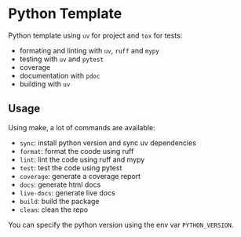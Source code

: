 # Python Template

Python template using `uv` for project and `tox` for tests:

* formating and linting with `uv`, `ruff` and `mypy`
* testing with `uv` and `pytest`
* coverage
* documentation with `pdoc`
* building with `uv`

## Usage

Using make, a lot of commands are available:

* `sync`: install python version and sync uv dependencies
* `format`: format the coode using ruff
* `lint`: lint the code using ruff and mypy
* `test`: test the code using pytest
* `coverage`: generate a coverage report
* `docs`: generate html docs
* `live-docs`: generate live docs
* `build`: build the package
* `clean`: clean the repo

You can specify the python version using the env var `PYTHON_VERSION`.
